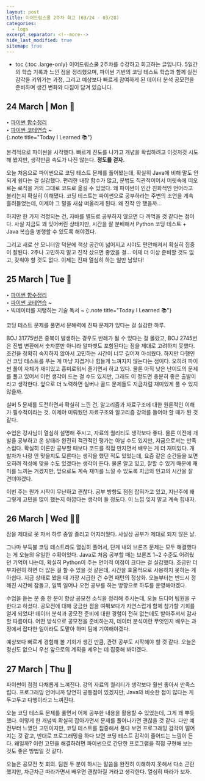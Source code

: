 ```yaml
---
layout: post
title: 이어드림스쿨 2주차 회고 (03/24 - 03/28)
categories: 
  - logs 
excerpt_separator: <!--more-->
hide_last_modified: true
sitemap: true
---
```


* toc
{:toc .large-only}
이어드림스쿨 2주차를 수강하고 회고하는 글입니다.
5일간의 학습 기록과 느낀 점을 정리했으며, 파이썬 기반의 코딩 테스트 학습과 함께 실전 감각을 키워가는 과정, 그리고 예상보다 빠르게 참여하게 된 데이터 분석 공모전을 준비하며 생긴 변화와 다짐이 담겨 있습니다.

<!--more-->

## 24 March | Mon 🙂

‣ [파이썬 함수정리](/development/python/2025-03-24-python-01함수/) <br>‣ [파이썬 코테연습](https://github.com/devyzz/Baekjoon_Python/tree/main/Bronze) ~<br>
{:.note title="Today I Learned 📚"}

본격적으로 파이썬을 시작했다. 빠르게 진도를 나가고 개념을 확립하려고 이것저것 시도해 봤지만, 생각만큼 속도가 나진 않는다. **정도를 걷자.**

오늘 처음으로 파이썬으로 코딩 테스트 문제를 풀어봤는데, 확실히 Java에 비해 말도 안 되게 쉽다는 걸 실감했다. 편리한 내장 함수가 많고, 문법도 직관적이어서 머릿속에 떠오르는 로직을 거의 그대로 코드로 옮길 수 있었다. 왜 파이썬이 인간 친화적인 언어라고 불리는지 확실히 이해됐다. 코딩 테스트는 파이썬으로 공부하라는 주변의 조언을 계속 흘려들었는데, 이제야 그 말을 새삼 떠올리게 된다. 왜 진작 안 했을까...

하지만 한 가지 걱정되는 건, 자바를 별도로 공부하지 않으면 다 까먹을 것 같다는 점이다. 사실 지금도 꽤 잊어버린 상태지만, 시간을 잘 분배해서 Python 코딩 테스트 + Java 복습을 병행할 수 있도록 해야겠다.

그리고 새로 산 모니터암 덕분에 책상 공간이 넓어지고 시야도 편안해져서 확실히 집중이 잘된다. 2주나 고민하지 말고 진작 샀으면 좋았을 걸… 이제 더 이상 준비할 것도 없고, 갖춰야 할 것도 없다. 이제는 진짜 열심히 하는 일만 남았다!

## 25 March | Tue 🙂

‣ [파이썬 함수정리](/development/python/2025-03-24-python-01함수/) <br>‣ [파이썬 코테연습](https://github.com/devyzz/Baekjoon_Python/tree/main/Bronze) ~<br>‣ 빅데이터를 지탱하는 기술 독서 ~
{:.note title="Today I Learned 📚"}

코딩 테스트 문제를 풀면서 문해력에 진짜 문제가 있다는 걸 실감한 하루.

BOJ 31775번은 중복이 발생하는 경우도 반례가 될 수 있다는 걸 몰랐고, BOJ 2745번은 진법 변환에서 숫자뿐만 아니라 알파벳도 포함된다는 점을 제대로 고려하지 못했다. 조건을 정확히 숙지하지 않아서 고민하는 시간이 너무 길어져 아쉬웠다. 하지만 다행인 건 코딩 테스트를 푸는 게 마냥 지겹거나 힘들게 느껴지지 않는다는 점이다. 오히려 파이썬 풀이 자체가 재미있고 흥미로워서 즐기면서 하고 있다. 물론 아직 낮은 난이도의 문제를 풀고 있어서 이런 생각이 드는 걸 수도 있지만, 그래도 이 정도면 충분히 좋은 출발이라고 생각한다. 앞으로 더 노력하면 실버나 골드 문제들도 지금처럼 재미있게 풀 수 있지 않을까.

실버 5 문제를 도전하면서 확실히 느낀 건, 알고리즘과 자료구조에 대한 원론적인 이해가 필수적이라는 것. 이제야 미뤄뒀던 자료구조와 알고리즘 강의를 들어야 할 때가 된 것 같다.

수업은 강사님이 열심히 설명해 주시고, 자료의 퀄리티도 생각보다 좋다. 물론 이전에 개발을 공부하고 온 상태라 완전히 객관적인 평가는 아닐 수도 있지만, 지금으로서는 만족스럽다. 확실히 이론만 공부할 때보다 코드를 직접 만지면서 배우는 게 더 재미있다. 개발자가 나랑 안 맞을지도 모른다는 생각을 했던 적도 있었는데, 요즘 같은 순간들을 보면 오히려 적성에 맞을 수도 있겠다는 생각이 든다. 물론 알고 있고, 잘할 수 있기 때문에 재미를 느끼는 거겠지만, 앞으로도 계속 재미를 느낄 수 있도록 지금의 인고의 시간을 잘 견뎌야겠다.

이번 주는 뭔가 시작이 무난하고 괜찮다. 공부 방향도 점점 잡혀가고 있고, 지난주에 왜 그렇게 고민을 많이 했는지 아깝다는 생각이 들 정도다. 이 느낌 잊지 말고 계속 힘내자.

## 26 March | Wed 😵‍💫

잠을 제대로 못 자서 하루 종일 졸리고 어지러웠다. 사실상 공부가 제대로 되지 않은 날.

그나마 부득불 코딩 테스트라도 열심히 풀어서, 단계 내의 브론즈 문제는 모두 해결했다는 게 오늘의 유일한 수확이었다. Java로 처음 공부할 때는 브론즈 1~2 수준도 어려웠던 기억이 나는데, 확실히 Python이 주는 언어적 이점이 크다는 걸 실감했다. 조금만 더 부지런히 하면 더 많은 걸 할 수 있을 것 같은데, 시간을 효율적으로 사용하지 못하는 게 아쉽다. 지금 상태로 봤을 때 가장 시급한 건 수면 패턴의 정상화. 오늘부터는 반드시 정해진 시간에 잠들고, 일찍 일어나 오전 공부를 하는 방향으로 하루를 운영해야겠다.

수업을 듣는 분 중 한 분이 항상 공모전 소식을 정리해 주시는데, 오늘 드디어 팀원을 구한다고 하셨다. 공모전에 대해 궁금한 점을 여쭤보다가 자연스럽게 함께 참가할 기회를 얻게 되었다! 데이터 분석과 공모전 준비에 대한 경험이 전혀 없는데도 받아주셔서 감사할 따름이다. 어떤 방식으로 공모전을 준비하는지, 데이터 분석이란 무엇인지 배우는 과정에서 잡다한 일이라도 도맡아 하며 팀에 기여해야겠다.

예상보다 빠르게 경험해 볼 기회가 생긴 만큼, 관련 공부도 시작해야 할 것 같다. 오늘은 정신도 없으니 우선 앞으로의 계획을 세우는 데 집중해 봐야겠다.

## 27 March | Thu 🙂

파이썬이 점점 다채롭게 느껴진다. 강의 자료의 퀄리티가 생각보다 훨씬 좋아서 만족스럽다. 프로그래밍 언어니까 당연히 공통점이 있겠지만, Java와 비슷한 점이 많다는 게 두고두고 다행이라고 느껴진다.

오늘 코딩 테스트 문제를 풀면서 어제 공부한 내용을 활용할 수 있었는데, 그게 꽤 뿌듯했다. 이렇게 한 개념씩 확실히 잡아가면서 문제를 풀어나가면 괜찮을 것 같다. 다만 예전부터 느꼈던 고민이지만, 코딩 테스트를 집중해서 풀다 보면 프로그래밍 감각이 떨어지는 것 같고, 반대로 프로그래밍을 하다 보면 코딩 테스트 감각이 줄어드는 느낌이 든다. 왜일까? 이런 고민을 해결하려면 파이썬으로 간단한 프로그램을 직접 구현해 보는 것도 좋은 방법일 것 같다.

오늘은 공모전 첫 회의. 팀원 두 분이 하시는 말씀을 완전히 이해하지 못해서 다소 곤란했지만, 차근차근 따라가면서 배우면 괜찮아질 거라고 생각한다. 열심히 따라가 보자.
